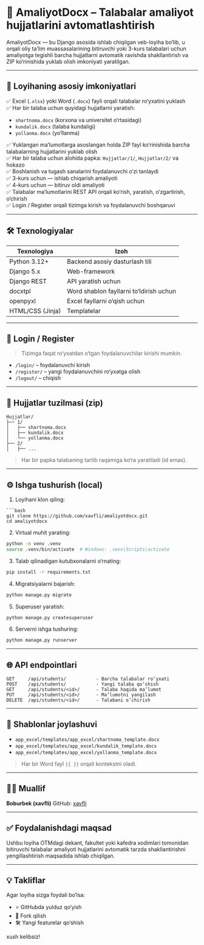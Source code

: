 # 📄 AmaliyotDocx – Talabalar amaliyot hujjatlarini avtomatlashtirish

AmaliyotDocx — bu Django asosida ishlab chiqilgan veb-loyiha bo‘lib, u orqali oliy ta’lim muassasalarining bitiruvchi yoki 3-kurs talabalari uchun amaliyotga tegishli barcha hujjatlarni avtomatik ravishda shakllantirish va ZIP ko‘rinishida yuklab olish imkoniyati yaratilgan.

---

## 🚀 Loyihaning asosiy imkoniyatlari

✅ Excel (`.xlsx`) yoki Word (`.docx`) fayli orqali talabalar ro‘yxatini yuklash  
✅ Har bir talaba uchun quyidagi hujjatlarni yaratish:
- `shartnoma.docx` (korxona va universitet o‘rtasidagi)
- `kundalik.docx` (talaba kundaligi)
- `yollanma.docx` (yo‘llanma)

✅ Yuklangan ma’lumotlarga asoslangan holda ZIP fayl ko‘rinishida barcha talabalarning hujjatlarini yuklab olish  
✅ Har bir talaba uchun alohida papka: `Hujjatlar/1/`, `Hujjatlar/2/` va hokazo  
✅ Boshlanish va tugash sanalarini foydalanuvchi o‘zi tanlaydi  
✅ 3-kurs uchun — ishlab chiqarish amaliyoti  
✅ 4-kurs uchun — bitiruv oldi amaliyoti  
✅ Talabalar ma’lumotlarini REST API orqali ko‘rish, yaratish, o‘zgartirish, o‘chirish  
✅ Login / Register orqali tizimga kirish va foydalanuvchi boshqaruvi

---

## 🛠 Texnologiyalar

| Texnologiya       | Izoh |
|-------------------|------|
| Python 3.12+      | Backend asosiy dasturlash tili |
| Django 5.x        | Web-framework |
| Django REST       | API yaratish uchun |
| docxtpl           | Word shablon fayllarni to‘ldirish uchun |
| openpyxl          | Excel fayllarni o‘qish uchun |
| HTML/CSS (Jinja)  | Templatelar |

---

## 🔐 Login / Register

> Tizimga faqat ro‘yxatdan o‘tgan foydalanuvchilar kirishi mumkin.

- `/login/` – foydalanuvchi kirish
- `/register/` – yangi foydalanuvchini ro‘yxatga olish
- `/logout/` – chiqish

---

## 📁 Hujjatlar tuzilmasi (zip)


````
Hujjatlar/
├── 1/
│   ├── shartnoma.docx
│   ├── kundalik.docx
│   └── yollanma.docx
├── 2/
│   ├── ...

````

> Har bir papka talabaning tartib raqamiga ko‘ra yaratiladi (id emas).

---

## ⚙️ Ishga tushurish (local)

1. Loyihani klon qiling:

````
```bash
git clone https://github.com/xavfli/amaliyotdocx.git
cd amaliyotdocx
````

2. Virtual muhit yarating:

```bash
python -m venv .venv
source .venv/bin/activate  # Windows: .venv\Scripts\activate
```

3. Talab qilinadigan kutubxonalarni o‘rnating:

```bash
pip install -r requirements.txt
```

4. Migratsiyalarni bajarish:

```bash
python manage.py migrate
```

5. Superuser yaratish:

```bash
python manage.py createsuperuser
```

6. Serverni ishga tushuring:

```bash
python manage.py runserver
```

---

## 🌐 API endpointlari

```http
GET     /api/students/           - Barcha talabalar ro‘yxati
POST    /api/students/           - Yangi talaba qo‘shish
GET     /api/students/<id>/      - Talaba haqida ma’lumot
PUT     /api/students/<id>/      - Ma’lumotni yangilash
DELETE  /api/students/<id>/      - Talabani o‘chirish
```

---

## 📄 Shablonlar joylashuvi

* `app_excel/templates/app_excel/shartnoma_template.docx`
* `app_excel/templates/app_excel/kundalik_template.docx`
* `app_excel/templates/app_excel/yollanma_template.docx`

> Har bir Word fayl `{{ }}` orqali kontekstni oladi.

---

## 👨‍💻 Muallif

**Boburbek (xavfli)**
GitHub: [xavfli](https://github.com/xavfli)

---

## ✅ Foydalanishdagi maqsad

Ushbu loyiha OTMdagi dekant, fakultet yoki kafedra xodimlari tomonidan bitiruvchi talabalar amaliyoti hujjatlarini avtomatik tarzda shakllantirishni yengillashtirish maqsadida ishlab chiqilgan.

---

## 💡 Takliflar

Agar loyiha sizga foydali bo‘lsa:

* ⭐ GitHubda yulduz qo‘yish
* 🤝 Fork qilish
* 🛠 Yangi featurelar qo‘shish

xush kelibsiz!


